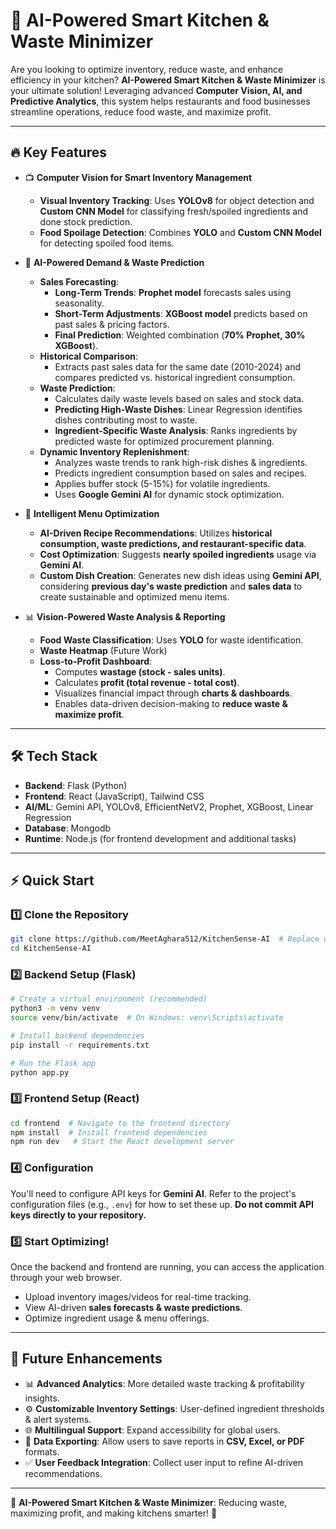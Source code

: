 # 🚀 AI-Powered Smart Kitchen & Waste Minimizer

Are you looking to optimize inventory, reduce waste, and enhance efficiency in your kitchen? **AI-Powered Smart Kitchen & Waste Minimizer** is your ultimate solution! Leveraging advanced **Computer Vision, AI, and Predictive Analytics**, this system helps restaurants and food businesses streamline operations, reduce food waste, and maximize profit.

---

## 🔥 Key Features

- 📺 **Computer Vision for Smart Inventory Management**
  - **Visual Inventory Tracking**: Uses **YOLOv8** for object detection and **Custom CNN Model** for classifying fresh/spoiled ingredients and done stock prediction.
  - **Food Spoilage Detection**: Combines **YOLO** and **Custom CNN Model** for detecting spoiled food items.

- 🤖 **AI-Powered Demand & Waste Prediction**
  - **Sales Forecasting**:
    - **Long-Term Trends**: **Prophet model** forecasts sales using seasonality.
    - **Short-Term Adjustments**: **XGBoost model** predicts based on past sales & pricing factors.
    - **Final Prediction**: Weighted combination (**70% Prophet, 30% XGBoost**).
  - **Historical Comparison**:
    - Extracts past sales data for the same date (2010-2024) and compares predicted vs. historical ingredient consumption.
  - **Waste Prediction**:
    - Calculates daily waste levels based on sales and stock data.
    - **Predicting High-Waste Dishes**: Linear Regression identifies dishes contributing most to waste.
    - **Ingredient-Specific Waste Analysis**: Ranks ingredients by predicted waste for optimized procurement planning.
  - **Dynamic Inventory Replenishment**:
    - Analyzes waste trends to rank high-risk dishes & ingredients.
    - Predicts ingredient consumption based on sales and recipes.
    - Applies buffer stock (5-15%) for volatile ingredients.
    - Uses **Google Gemini AI** for dynamic stock optimization.

- 🍜 **Intelligent Menu Optimization**
  - **AI-Driven Recipe Recommendations**: Utilizes **historical consumption, waste predictions, and restaurant-specific data**.
  - **Cost Optimization**: Suggests **nearly spoiled ingredients** usage via **Gemini AI**.
  - **Custom Dish Creation**: Generates new dish ideas using **Gemini API**, considering **previous day's waste prediction** and **sales data** to create sustainable and optimized menu items.


- 📊 **Vision-Powered Waste Analysis & Reporting**
  - **Food Waste Classification**: Uses **YOLO** for waste identification.
  - **Waste Heatmap** (Future Work)
  - **Loss-to-Profit Dashboard**:
    - Computes **wastage (stock - sales units)**.
    - Calculates **profit (total revenue - total cost)**.
    - Visualizes financial impact through **charts & dashboards**.
    - Enables data-driven decision-making to **reduce waste & maximize profit**.

---

## 🛠️ Tech Stack

- **Backend**: Flask (Python)
- **Frontend**: React (JavaScript), Tailwind CSS
- **AI/ML**: Gemini API, YOLOv8, EfficientNetV2, Prophet, XGBoost, Linear Regression
- **Database**: Mongodb
- **Runtime**: Node.js (for frontend development and additional tasks)

---

## ⚡ Quick Start

### 1️⃣ Clone the Repository

```bash
git clone https://github.com/MeetAghara512/KitchenSense-AI  # Replace with your repo URL
cd KitchenSense-AI
```

### 2️⃣ Backend Setup (Flask)

```bash
# Create a virtual environment (recommended)
python3 -m venv venv
source venv/bin/activate  # On Windows: venv\Scripts\activate

# Install backend dependencies
pip install -r requirements.txt

# Run the Flask app
python app.py
```

### 3️⃣ Frontend Setup (React)

```bash
cd frontend  # Navigate to the frontend directory
npm install  # Install frontend dependencies
npm run dev   # Start the React development server
```

### 4️⃣ Configuration

You'll need to configure API keys for **Gemini AI**. Refer to the project's configuration files (e.g., `.env`) for how to set these up. **Do not commit API keys directly to your repository.**

### 5️⃣ Start Optimizing!

Once the backend and frontend are running, you can access the application through your web browser.

- Upload inventory images/videos for real-time tracking.
- View AI-driven **sales forecasts & waste predictions**.
- Optimize ingredient usage & menu offerings.

---

## 🚀 Future Enhancements

- 📊 **Advanced Analytics**: More detailed waste tracking & profitability insights.
- ⚙️ **Customizable Inventory Settings**: User-defined ingredient thresholds & alert systems.
- 🌐 **Multilingual Support**: Expand accessibility for global users.
- 💾 **Data Exporting**: Allow users to save reports in **CSV, Excel, or PDF** formats.
- ✅ **User Feedback Integration**: Collect user input to refine AI-driven recommendations.

---

🌟 **AI-Powered Smart Kitchen & Waste Minimizer**: Reducing waste, maximizing profit, and making kitchens smarter! 🚀

